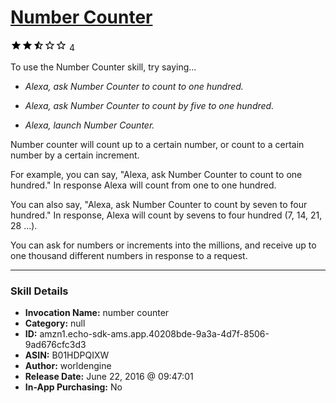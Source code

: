 # [Number Counter](http://alexa.amazon.com/#skills/amzn1.echo-sdk-ams.app.40208bde-9a3a-4d7f-8506-9ad676cfc3d3)
![2.8 stars](../../images/ic_star_black_18dp_1x.png)![2.8 stars](../../images/ic_star_black_18dp_1x.png)![2.8 stars](../../images/ic_star_half_black_18dp_1x.png)![2.8 stars](../../images/ic_star_border_black_18dp_1x.png)![2.8 stars](../../images/ic_star_border_black_18dp_1x.png) 4

To use the Number Counter skill, try saying...

* *Alexa, ask Number Counter to count to one hundred.*

* *Alexa, ask Number Counter to count by five to one hundred.*

* *Alexa, launch Number Counter.*

Number counter will count up to a certain number, or count to a certain number by a certain increment. 

For example, you can say, "Alexa, ask Number Counter to count to one hundred." In response Alexa will count from one to one hundred.

You can also say, "Alexa, ask Number Counter to count by seven to four hundred." In response, Alexa will count by sevens to four hundred (7, 14, 21, 28 ...).

You can ask for numbers or increments into the millions, and receive up to one thousand different numbers in response to a request.

***

### Skill Details

* **Invocation Name:** number counter
* **Category:** null
* **ID:** amzn1.echo-sdk-ams.app.40208bde-9a3a-4d7f-8506-9ad676cfc3d3
* **ASIN:** B01HDPQIXW
* **Author:** worldengine
* **Release Date:** June 22, 2016 @ 09:47:01
* **In-App Purchasing:** No
